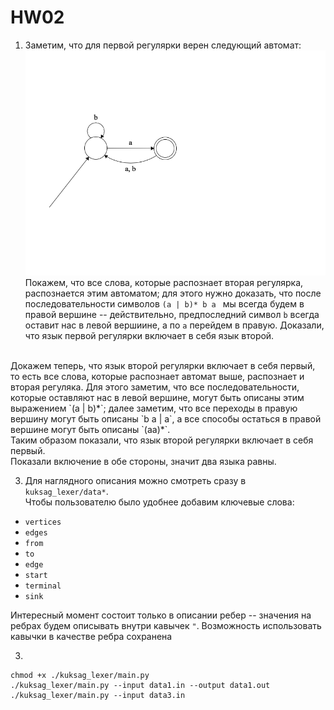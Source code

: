 # HW02

1. Заметим, что для первой регулярки верен следующий автомат:
![](img/img1.png)
Покажем, что все слова, которые распознает вторая регулярка, распознается этим автоматом; 
для этого нужно доказать, что после последовательности символов `(a | b)* b a `  мы всегда будем в правой вершине -- 
действительно, предпоследний символ `b` всегда оставит нас в левой вершиине, а по `a` перейдем в правую. 
Доказали, что язык первой регулярки включает в себя язык второй. 
<br>
Докажем теперь, что язык второй регулярки включает в себя первый, то есть все слова, которые распознает автомат выше, распознает и вторая регуляка.
Для этого заметим, что все последовательности, которые оставляют нас в левой вершине, могут быть описаны этим выражением `(a | b)*`;
далее заметим, что все переходы в правую вершину могут быть описаны `b a | a`, а все способы остаться в правой вершине могут быть описаны `(aa)*`. <br>
Таким образом показали, что язык второй регулярки включает в себя первый. <br>
Показали включение в обе стороны, значит два языка равны.

3. Для наглядного описания можно смотреть сразу в `kuksag_lexer/data*`. <br>
Чтобы пользователю было удобнее добавим ключевые слова: 
- `vertices`
- `edges`
- `from`
- `to`
- `edge`
- `start`
- `terminal`
- `sink`

Интересный момент состоит только в описании ребер -- значения на ребрах будем описывать внутри кавычек `"`. 
Возможность использовать кавычки в качестве ребра сохранена


3. 
```shell
chmod +x ./kuksag_lexer/main.py
./kuksag_lexer/main.py --input data1.in --output data1.out
./kuksag_lexer/main.py --input data3.in
```
